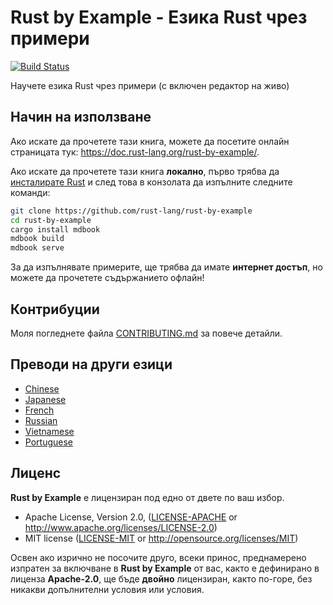 # Rust by Example - Езика Rust чрез примери

[![Build Status][travis-badge]][travis-repo]

[travis-badge]: https://travis-ci.com/rust-lang/rust-by-example.svg?branch=master
[travis-repo]: https://travis-ci.com/rust-lang/rust-by-example

Научете езика Rust чрез примери (с включен редактор на живо)

## Начин на използване

Ако искате да прочетете тази книга, можете да посетите онлайн страницата тук: <https://doc.rust-lang.org/rust-by-example/>.

Ако искате да прочетете тази книга **локално**, първо трябва да [инсталирате Rust] и след това в конзолата да изпълните следните команди:

```bash
git clone https://github.com/rust-lang/rust-by-example
cd rust-by-example
cargo install mdbook
mdbook build
mdbook serve
```

[инсталирате Rust]: https://www.rust-lang.org/tools/install

За да изпълнявате примерите, ще трябва да имате **интернет достъп**, но можете да прочетете съдържанието офлайн!

## Контрибуции

Моля погледнете файла [CONTRIBUTING.md] за повече детайли.

[CONTRIBUTING.md]: https://github.com/rust-lang/rust-by-example/blob/master/CONTRIBUTING.md

## Преводи на други езици

* [Chinese](https://github.com/rust-lang-cn/rust-by-example-cn)
* [Japanese](https://github.com/rust-lang-ja/rust-by-example-ja)
* [French](https://github.com/Songbird0/FR_RBE)
* [Russian](https://github.com/ruRust/rust-by-example)
* [Vietnamese](https://github.com/EyesCrypto-Insights/rust-by-example-vn)
* [Portuguese](https://github.com/nazarepiedady/rust-com-exemplos)

## Лиценс

**Rust by Example** е лицензиран под едно от двете по ваш избор.

* Apache License, Version 2.0, ([LICENSE-APACHE](LICENSE-APACHE) or
  <http://www.apache.org/licenses/LICENSE-2.0>)
* MIT license ([LICENSE-MIT](LICENSE-MIT) or
  <http://opensource.org/licenses/MIT>)

Освен ако изрично не посочите друго, всеки принос, преднамерено изпратен за включване в **Rust by Example** от вас, както е дефинирано в лиценза **Apache-2.0**, ще бъде **двойно** лицензиран, както по-горе, без никакви допълнителни условия или условия.
